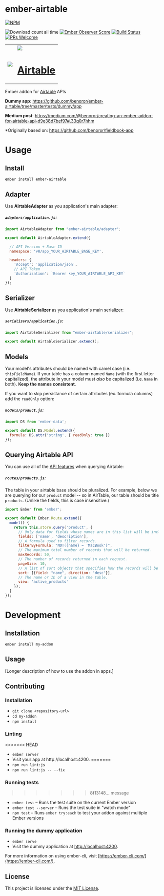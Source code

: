 # ember-airtable

[![NPM](https://nodei.co/npm/ember-airtable.png)](https://npmjs.org/package/ember-airtable)

![Download count all time](https://img.shields.io/npm/dt/ember-airtable.svg) [![Ember Observer Score](https://emberobserver.com/badges/ember-airtable.svg)](https://emberobserver.com/addons/ember-airtable) [![Build Status](https://travis-ci.org/benoror/ember-airtable.svg?branch=master)](https://travis-ci.org/benoror/ember-airtable) [![PRs Welcome](https://img.shields.io/badge/PRs-welcome-brightgreen.svg?style=flat-square)](http://makeapullrequest.com)

<table>
  <tr>
    <td>
      <img src="https://cloud.githubusercontent.com/assets/119117/14939460/966c23d0-0f0d-11e6-89b1-59d673ac28ee.png" />
    </td>
    <td>
      <img src="https://cloud.githubusercontent.com/assets/119117/14939463/ad25f15a-0f0d-11e6-9a12-53889f893ccc.png" />
      <h1 align="center"><a href="https://airtable.com">Airtable</a></h1>
    </td>
  </tr>
</table>

Ember addon for [Airtable](https://airtable.com/) APIs

**Dummy app**: https://github.com/benoror/ember-airtable/tree/master/tests/dummy/app

**Medium post**: https://medium.com/@benoror/creating-an-ember-addon-for-airtable-api-d9e38d7bef97#.33q0r7hhm

*Originally based on: https://github.com/benoror/fieldbook-app

# Usage

## Install

```
ember install ember-airtable
```

## Adapter

Use **AirtableAdapter** as you application's main adapter:

##### **`adapters/application.js`**:

```JavaScript
import AirtableAdapter from "ember-airtable/adapter";

export default AirtableAdapter.extend({

  // API Version + Base ID
  namespace: 'v0/app_YOUR_AIRTABLE_BASE_KEY',

  headers: {
    'Accept': 'application/json',
    // API Token
    'Authorization': `Bearer key_YOUR_AIRTABLE_API_KEY`
  }
});

```

## Serializer

Use **AirtableSerializer** as you application's main serializer:

##### **`serializers/application.js`**:

```JavaScript
import AirtableSerializer from "ember-airtable/serializer";

export default AirtableSerializer.extend();

```

## Models

Your model's attributes should be named with camel case (i.e. `thisFieldName`). If your table has a column named `Name` (with the first letter capitalized), the attribute in your model must *also* be capitalized (i.e. `Name` in both). **Keep the names consistent**.

If you want to skip persistance of certain attributes (ex. formula columns) add the `readOnly` option:

##### **`models/product.js`**:

```JavaScript
import DS from 'ember-data';

export default DS.Model.extend({
  formula: DS.attr('string', { readOnly: true })
});

```

## Querying Airtable API

You can use all of the [API features](https://airtable.com/api) when querying Airtable:

##### **`routes/products.js`**:

The table in your airtable base should be pluralized. For example, below we are querying for our `product` model -- so in AirTable, our table should be title `products`. (Unlike the fields, this is case insensitive.)

```JavaScript
import Ember from 'ember';

export default Ember.Route.extend({
  model() {
    return this.store.query('product', {
      // Only data for fields whose names are in this list will be included in the records.
      fields: ['name', 'description'],
      // A formula used to filter records.
      filterByFormula: "NOT({name} = 'MacBook')",
      // The maximum total number of records that will be returned.
      maxRecords: 50,
      // The number of records returned in each request.
      pageSize: 10,
      // A list of sort objects that specifies how the records will be ordered.
      sort: [{field: "name", direction: "desc"}],
      // The name or ID of a view in the table.
      view: 'active_products'
    });
  }
});
```

# Development

Installation
------------------------------------------------------------------------------

```
ember install my-addon
```


Usage
------------------------------------------------------------------------------

[Longer description of how to use the addon in apps.]


Contributing
------------------------------------------------------------------------------

### Installation

* `git clone <repository-url>`
* `cd my-addon`
* `npm install`

### Linting

<<<<<<< HEAD
* `ember server`
* Visit your app at http://localhost:4200.
=======
* `npm run lint:js`
* `npm run lint:js -- --fix`

### Running tests
>>>>>>> 8f13148... message

* `ember test` – Runs the test suite on the current Ember version
* `ember test --server` – Runs the test suite in "watch mode"
* `npm test` – Runs `ember try:each` to test your addon against multiple Ember versions

### Running the dummy application

* `ember serve`
* Visit the dummy application at [http://localhost:4200](http://localhost:4200).

For more information on using ember-cli, visit [https://ember-cli.com/](https://ember-cli.com/).

License
------------------------------------------------------------------------------

This project is licensed under the [MIT License](LICENSE.md).
